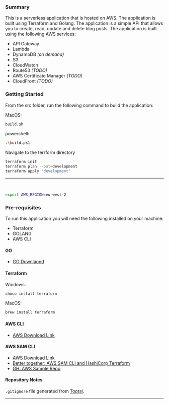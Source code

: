 ### Summary
This is a serverless application that is hosted on AWS. The application is built using Terraform and Golang. The application is a simple API that allows you to create, read, update and delete blog posts. The application is built using the following AWS services:
- API Gateway
- Lambda
- DynamoDB _(on demand)_
- S3
- CloudWatch
- Route53 _(TODO)_
- AWS Certificate Manager _(TODO)_
- CloudFront _(TODO)_



### Getting Started

From the src folder, run the following command to build the application:

MacOS:
```bash
build.sh
```

powershell:
```bash
.\build.ps1
```


Navigate to the terrform directory
```bash
terraform init
terraform plan --out=development
terraform apply "development"
```
---

<br/>

```bash
export AWS_REGION=eu-west-2
```

### Pre-requisites
To run this application you will need the following installed on your machine:
- Terraform
- GOLANG
- AWS CLI

#### GO
- [GO Downlaond](https://golang.org/dl/)

#### Terraform 

Windows:
```bash
choco install terraform
```
 MacOS:
```bash
brew install terraform
```

#### AWS CLI
- [AWS Download Link](https://docs.aws.amazon.com/cli/latest/userguide/getting-started-install.html)

#### AWS SAM CLI
  - [AWS Download Link](https://docs.aws.amazon.com/serverless-application-model/latest/developerguide/install-sam-cli.html)
  - [Better together: AWS SAM CLI and HashiCorp Terraform](https://aws.amazon.com/blogs/compute/better-together-aws-sam-cli-and-hashicorp-terraform/)
  - [GH: AWS Sample Repo](https://github.com/aws-samples/aws-sam-terraform-examples)


#### Repository Notes
`.gitignore` file generated from [Toptal](https://www.toptal.com/developers/gitignore).


---

